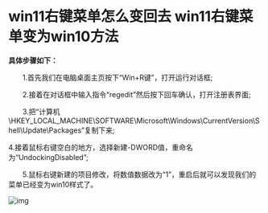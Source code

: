 # win11右键菜单怎么变回去 win11右键菜单变为win10方法

**具体步骤如下：**

　　1.首先我们在电脑桌面主页按下“Win+R键”，打开运行对话框;

　　2.接着在对话框中输入指令“regedit”然后按下回车确认，打开注册表界面;

　　3.把“计算机\HKEY_LOCAL_MACHINE\SOFTWARE\Microsoft\Windows\CurrentVersion\Shell\Update\Packages”复制下来;

​		4.接着鼠标右键空白的地方，选择新建-DWORD值，重命名为“UndockingDisabled”;

　　5.鼠标右键新建的项目修改，将数值数据改为“1”，重启后就可以发现我们的菜单已经变为win10样式了。



![img](http://asdfgh.wsy7.com/upload/20211106/d626964aebec3e7fd0218f2b5826f0ff.jpg)